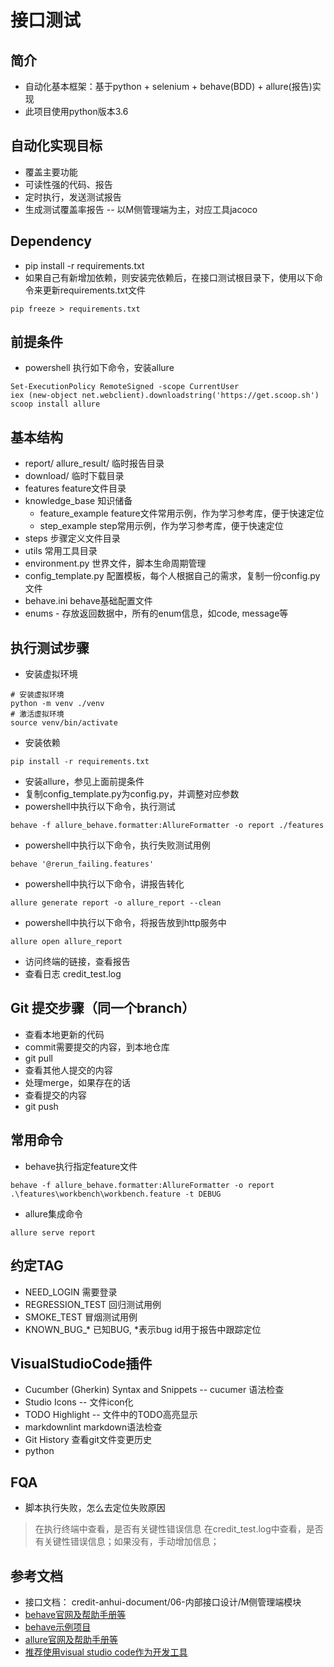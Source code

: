 # 接口测试

## 简介

* 自动化基本框架：基于python + selenium + behave(BDD) + allure(报告)实现
* 此项目使用python版本3.6

## 自动化实现目标

* 覆盖主要功能
* 可读性强的代码、报告
* 定时执行，发送测试报告
* 生成测试覆盖率报告 -- 以M侧管理端为主，对应工具jacoco

## Dependency

* pip install -r requirements.txt
* 如果自己有新增加依赖，则安装完依赖后，在接口测试根目录下，使用以下命令来更新requirements.txt文件

```shell
pip freeze > requirements.txt
```

## 前提条件

* powershell 执行如下命令，安装allure

```shell
Set-ExecutionPolicy RemoteSigned -scope CurrentUser
iex (new-object net.webclient).downloadstring('https://get.scoop.sh')
scoop install allure
```

## 基本结构

* report/ allure_result/  临时报告目录
* download/ 临时下载目录
* features feature文件目录
* knowledge_base 知识储备
    * feature_example feature文件常用示例，作为学习参考库，便于快速定位
    * step_example step常用示例，作为学习参考库，便于快速定位
* steps 步骤定义文件目录
* utils 常用工具目录
* environment.py 世界文件，脚本生命周期管理
* config_template.py 配置模板，每个人根据自己的需求，复制一份config.py文件
* behave.ini behave基础配置文件
* enums - 存放返回数据中，所有的enum信息，如code, message等

## 执行测试步骤

* 安装虚拟环境

```shell
# 安装虚拟环境
python -m venv ./venv
# 激活虚拟环境
source venv/bin/activate
```

* 安装依赖

```shell
pip install -r requirements.txt
```

* 安装allure，参见上面前提条件
* 复制config_template.py为config.py，并调整对应参数
* powershell中执行以下命令，执行测试

```shell
behave -f allure_behave.formatter:AllureFormatter -o report ./features
```

* powershell中执行以下命令，执行失败测试用例

```shell
behave '@rerun_failing.features'
```

* powershell中执行以下命令，讲报告转化

```shell
allure generate report -o allure_report --clean
```

* powershell中执行以下命令，将报告放到http服务中

```shell
allure open allure_report
```

* 访问终端的链接，查看报告
* 查看日志 credit_test.log

## Git 提交步骤（同一个branch）

* 查看本地更新的代码
* commit需要提交的内容，到本地仓库
* git pull
* 查看其他人提交的内容
* 处理merge，如果存在的话
* 查看提交的内容
* git push

## 常用命令

* behave执行指定feature文件

```shell
behave -f allure_behave.formatter:AllureFormatter -o report .\features\workbench\workbench.feature -t DEBUG
```

* allure集成命令

```shell
allure serve report
```

## 约定TAG

* NEED_LOGIN 需要登录
* REGRESSION_TEST 回归测试用例
* SMOKE_TEST 冒烟测试用例
* KNOWN_BUG_* 已知BUG, *表示bug id用于报告中跟踪定位

## VisualStudioCode插件

* Cucumber (Gherkin) Syntax and Snippets -- cucumer 语法检查
* Studio Icons -- 文件icon化
* TODO Highlight -- 文件中的TODO高亮显示
* markdownlint markdown语法检查
* Git History 查看git文件变更历史
* python

## FQA

* 脚本执行失败，怎么去定位失败原因
> 在执行终端中查看，是否有关键性错误信息
> 在credit_test.log中查看，是否有关键性错误信息；如果没有，手动增加信息；

## 参考文档

* 接口文档： credit-anhui-document/06-内部接口设计/M侧管理端模块
* [behave官网及帮助手册等](http://behave.readthedocs.io/en/latest/)
* [behave示例项目](https://github.com/behave/behave.example)
* [allure官网及帮助手册等](http://allure.qatools.ru/)
* [推荐使用visual studio code作为开发工具](https://code.visualstudio.com/)